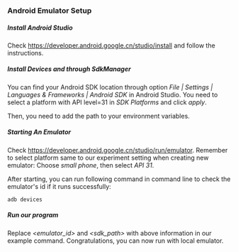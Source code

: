 ### Android Emulator Setup

##### Install Android Studio

Check https://developer.android.google.cn/studio/install and follow the instructions.

##### Install Devices and through SdkManager

You can find your Android SDK location through option *File | Settings | Languages & Frameworks | Android SDK* in Android Studio. You need to select a platform with API level=31 in *SDK Platforms* and click *apply*.

Then, you need to add the path to your environment variables.

##### Starting An Emulator

Check https://developer.android.google.cn/studio/run/emulator. Remember to select platform same to our experiment setting when creating new emulator: Choose *small phone*, then select *API 31*.

After starting, you can run following command in command line to check the emulator's id if it runs successfully:

```
adb devices
```

##### Run our program

Replace *<emulator_id>* and *<sdk_path>* with above information in our example command. Congratulations, you can now run with local emulator.
